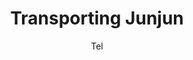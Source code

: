 ---
media: "images/rounds/war/transporting_junjun.png"
media_type: image
type: art
title: Transporting Junjun
author: [Tel]
desc: NT forces prepare to move Junjun forward to the <i>Zarya</i>.
---